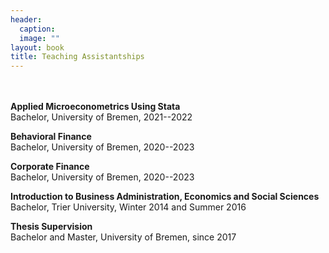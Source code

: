 ```yaml
---
header: 
  caption: 
  image: ""
layout: book
title: Teaching Assistantships
---
```


<br></br>
**Applied Microeconometrics Using Stata**
<br>Bachelor, University of Bremen, 2021--2022</br>

**Behavioral Finance**
<br>Bachelor, University of Bremen, 2020--2023</br>

**Corporate Finance**
<br>Bachelor, University of Bremen, 2020--2023</br>

**Introduction to Business Administration, Economics and Social Sciences**
<br>Bachelor, Trier University, Winter 2014 and Summer 2016</br>

**Thesis Supervision**
<br> Bachelor and Master, University of Bremen, since 2017</br>
